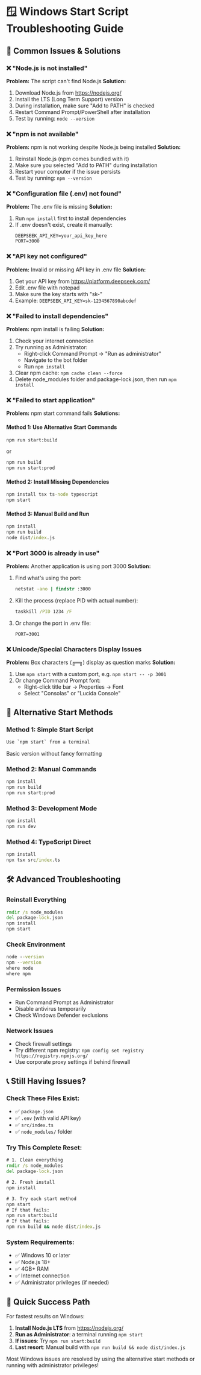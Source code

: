# 🪟 Windows Start Script Troubleshooting Guide

## 🚨 Common Issues & Solutions

### ❌ **"Node.js is not installed"**

**Problem:** The script can't find Node.js
**Solution:**
1. Download Node.js from https://nodejs.org/
2. Install the LTS (Long Term Support) version
3. During installation, make sure "Add to PATH" is checked
4. Restart Command Prompt/PowerShell after installation
5. Test by running: `node --version`

### ❌ **"npm is not available"**

**Problem:** npm is not working despite Node.js being installed
**Solution:**
1. Reinstall Node.js (npm comes bundled with it)
2. Make sure you selected "Add to PATH" during installation
3. Restart your computer if the issue persists
4. Test by running: `npm --version`

### ❌ **"Configuration file (.env) not found"**

**Problem:** The .env file is missing
**Solution:**
1. Run `npm install` first to install dependencies
2. If .env doesn't exist, create it manually:
   ```
   DEEPSEEK_API_KEY=your_api_key_here
   PORT=3000
   ```

### ❌ **"API key not configured"**

**Problem:** Invalid or missing API key in .env file
**Solution:**
1. Get your API key from https://platform.deepseek.com/
2. Edit .env file with notepad
3. Make sure the key starts with "sk-"
4. Example: `DEEPSEEK_API_KEY=sk-1234567890abcdef`

### ❌ **"Failed to install dependencies"**

**Problem:** npm install is failing
**Solution:**
1. Check your internet connection
2. Try running as Administrator:
   - Right-click Command Prompt → "Run as administrator"
   - Navigate to the bot folder
   - Run `npm install`
3. Clear npm cache: `npm cache clean --force`
4. Delete node_modules folder and package-lock.json, then run `npm install`

### ❌ **"Failed to start application"**

**Problem:** npm start command fails
**Solutions:**

#### Method 1: Use Alternative Start Commands
```cmd
npm run start:build
```
or
```cmd
npm run build
npm run start:prod
```

#### Method 2: Install Missing Dependencies
```cmd
npm install tsx ts-node typescript
npm start
```

#### Method 3: Manual Build and Run
```cmd
npm install
npm run build
node dist/index.js
```

### ❌ **"Port 3000 is already in use"**

**Problem:** Another application is using port 3000
**Solution:**
1. Find what's using the port:
   ```cmd
   netstat -ano | findstr :3000
   ```
2. Kill the process (replace PID with actual number):
   ```cmd
   taskkill /PID 1234 /F
   ```
3. Or change the port in .env file:
   ```
   PORT=3001
   ```

### ❌ **Unicode/Special Characters Display Issues**

**Problem:** Box characters (╔═╗) display as question marks
**Solution:**
1. Use `npm start` with a custom port, e.g. `npm start -- -p 3001`
2. Or change Command Prompt font:
   - Right-click title bar → Properties → Font
   - Select "Consolas" or "Lucida Console"

## 🔧 **Alternative Start Methods**

### **Method 1: Simple Start Script**
```cmd
Use `npm start` from a terminal
```
Basic version without fancy formatting

### **Method 2: Manual Commands**
```cmd
npm install
npm run build
npm run start:prod
```

### **Method 3: Development Mode**
```cmd
npm install
npm run dev
```

### **Method 4: TypeScript Direct**
```cmd
npm install
npx tsx src/index.ts
```

## 🛠️ **Advanced Troubleshooting**

### **Reinstall Everything**
```cmd
rmdir /s node_modules
del package-lock.json
npm install
npm start
```

### **Check Environment**
```cmd
node --version
npm --version
where node
where npm
```

### **Permission Issues**
- Run Command Prompt as Administrator
- Disable antivirus temporarily
- Check Windows Defender exclusions

### **Network Issues**
- Check firewall settings
- Try different npm registry: `npm config set registry https://registry.npmjs.org/`
- Use corporate proxy settings if behind firewall

## 📞 **Still Having Issues?**

### **Check These Files Exist:**
- ✅ `package.json`
- ✅ `.env` (with valid API key)
- ✅ `src/index.ts`
- ✅ `node_modules/` folder

### **Try This Complete Reset:**
```cmd
# 1. Clean everything
rmdir /s node_modules
del package-lock.json

# 2. Fresh install
npm install

# 3. Try each start method
npm start
# If that fails:
npm run start:build
# If that fails:
npm run build && node dist/index.js
```

### **System Requirements:**
- ✅ Windows 10 or later
- ✅ Node.js 18+ 
- ✅ 4GB+ RAM
- ✅ Internet connection
- ✅ Administrator privileges (if needed)

## 🎯 **Quick Success Path**

For fastest results on Windows:

1. **Install Node.js LTS** from https://nodejs.org/
2. **Run as Administrator**: a terminal running `npm start`
3. **If issues**: Try `npm run start:build`
4. **Last resort**: Manual build with `npm run build && node dist/index.js`

Most Windows issues are resolved by using the alternative start methods or running with administrator privileges!
